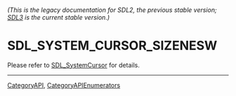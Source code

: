 ###### (This is the legacy documentation for SDL2, the previous stable version; [SDL3](https://wiki.libsdl.org/SDL3/) is the current stable version.)
# SDL_SYSTEM_CURSOR_SIZENESW

Please refer to [SDL_SystemCursor](SDL_SystemCursor) for details.

----
[CategoryAPI](CategoryAPI), [CategoryAPIEnumerators](CategoryAPIEnumerators)


